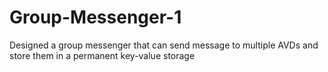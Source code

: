 # Group-Messenger-1
Designed a group messenger that can send message to multiple AVDs and store them in a permanent key-value storage
